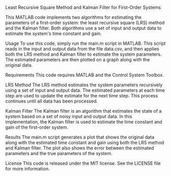 Least Recursive Square Method and Kalman Filter for First-Order Systems

This MATLAB code implements two algorithms for estimating the parameters of a first-order system: the least recursive square (LRS) method and the Kalman filter. Both algorithms use a set of input and output data to estimate the system's time constant and gain.

Usage
To use this code, simply run the main.m script in MATLAB. This script reads in the input and output data from the file data.csv, and then applies both the LRS method and Kalman filter to estimate the system parameters. The estimated parameters are then plotted on a graph along with the original data.

Requirements
This code requires MATLAB and the Control System Toolbox.

LRS Method
The LRS method estimates the system parameters recursively using a set of input and output data. The estimated parameters at each time step are used to update the estimate for the next time step. This process continues until all data has been processed.

Kalman Filter
The Kalman filter is an algorithm that estimates the state of a system based on a set of noisy input and output data. In this implementation, the Kalman filter is used to estimate the time constant and gain of the first-order system.

Results
The main.m script generates a plot that shows the original data along with the estimated time constant and gain using both the LRS method and Kalman filter. The plot also shows the error between the estimated parameters and the true parameters of the system.

License
This code is released under the MIT license. See the LICENSE file for more information.
